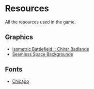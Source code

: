 # Resources
All the resources used in the game.

## Graphics
* [Isometric Battlefield :: Chirar Badlands](https://starlight-furnace.itch.io/isometric-map-pack-chirar-badlands)
* [Seamless Space Backgrounds](https://screamingbrainstudios.itch.io/seamless-space-backgrounds)

## Fonts
* [Chicago]()
